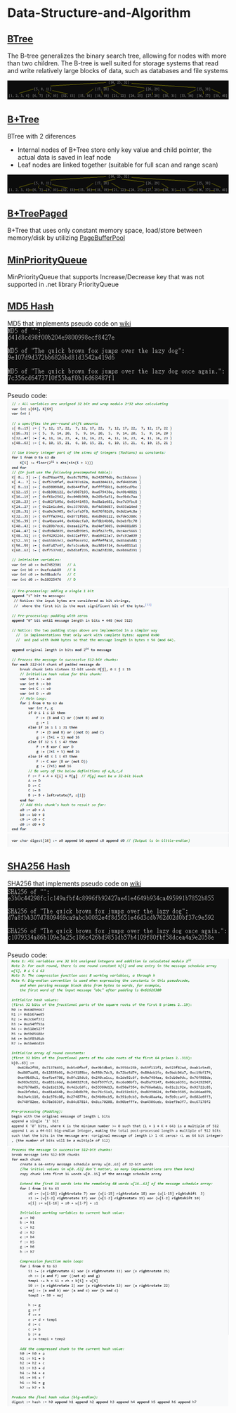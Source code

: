 
# Data-Structure-and-Algorithm

## [BTree](https://github.com/r96922081/Data-Structure-and-Algorithm/blob/main/DSA_C%23/BTree/B%2BTree.cs)
The B-tree generalizes the binary search tree, allowing for nodes with more than two children.
The B-tree is well suited for storage systems that read and write relatively large blocks of data, 
such as databases and file systems

![enter image description here](https://github.com/r96922081/r96922081.github.io/blob/main/DSA/btree.png?raw=true)

## [B+Tree](https://github.com/r96922081/Data-Structure-and-Algorithm/blob/main/DSA_C%23/BTree/B%2BTree.cs)
BTree with 2 diferences

 - Internal nodes of B+Tree store only key value and child pointer, the actual data is saved in leaf node
 - Leaf nodes are linked together (suitable for full scan and range scan)

![enter image description here](https://github.com/r96922081/r96922081.github.io/blob/main/DSA/b+tree.png?raw=true)

## [B+TreePaged](https://github.com/r96922081/Data-Structure-and-Algorithm/blob/main/DSA_C%23/BTree/B%2BTreePaged.cs)

B+Tree that uses only constant memory space, load/store between memory/disk by utilizing [PageBufferPool](https://github.com/r96922081/Data-Structure-and-Algorithm/blob/main/DSA_C#/PageBufferPool/PageBufferPool.cs)


## [MinPriorityQueue](https://github.com/r96922081/Data-Structure-and-Algorithm/blob/main/DSA_C%23/MinPriorityQueue/MinPriorityQueue.cs)

MinPriorityQueue that supports Increase/Decrease key that was not supported in .net library PriorityQueue

## [MD5 Hash](https://github.com/r96922081/Data-Structure-and-Algorithm/blob/main/DSA_C/md5.c)

MD5 that implements pseudo code on [wiki](https://en.wikipedia.org/wiki/MD5)
![enter image description here](https://github.com/r96922081/r96922081.github.io/blob/main/DSA/md5_4.png?raw=true)


Pseudo code:
![enter image description here](https://github.com/r96922081/r96922081.github.io/blob/main/DSA/md5_1.png?raw=true)
![enter image description here](https://github.com/r96922081/r96922081.github.io/blob/main/DSA/md5_2.png?raw=true)
![enter image description here](https://github.com/r96922081/r96922081.github.io/blob/main/DSA/md5_3.png?raw=true)

## [SHA256 Hash](https://github.com/r96922081/Data-Structure-and-Algorithm/blob/main/DSA_C/sha256.c)

SHA256 that implements pseudo code on [wiki](https://en.wikipedia.org/wiki/SHA-2)
![enter image description here](https://github.com/r96922081/r96922081.github.io/blob/main/DSA/sha256_3.png?raw=true)


Pseudo code:
![enter image description here](https://github.com/r96922081/r96922081.github.io/blob/main/DSA/sha256_1.png?raw=true)
![enter image description here](https://github.com/r96922081/r96922081.github.io/blob/main/DSA/sha256_2.png?raw=true)
